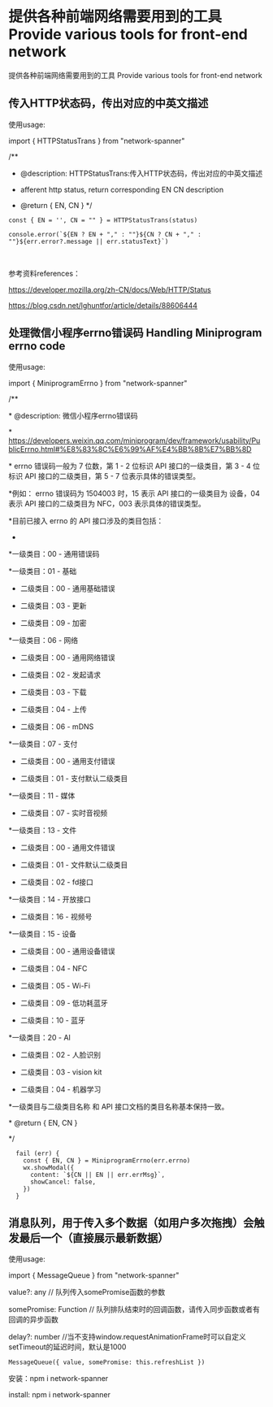 # 提供各种前端网络需要用到的工具 Provide various tools for front-end network

提供各种前端网络需要用到的工具 Provide various tools for front-end network

## 传入HTTP状态码，传出对应的中英文描述

使用usage:

import { HTTPStatusTrans } from "network-spanner"

/**
 * @description: HTTPStatusTrans:传入HTTP状态码，传出对应的中英文描述

 * afferent http status, return corresponding EN CN description

 * @return { EN, CN }
 */

 

 ```
 const { EN = '', CN = "" } = HTTPStatusTrans(status)
 
 console.error(`${EN ? EN + "," : ""}${CN ? CN + "," : ""}${err.error?.message || err.statusText}`)
 ```

 ​    

参考资料references：

https://developer.mozilla.org/zh-CN/docs/Web/HTTP/Status

https://blog.csdn.net/lghuntfor/article/details/88606444

## 处理微信小程序errno错误码 Handling Miniprogram  errno code


使用usage:

import { MiniprogramErrno } from "network-spanner"

/**

 \* @description: 微信小程序errno错误码

 \* https://developers.weixin.qq.com/miniprogram/dev/framework/usability/PublicErrno.html#%E8%83%8C%E6%99%AF%E4%BB%8B%E7%BB%8D

 \* errno 错误码一般为 7 位数，第 1 - 2 位标识 API 接口的一级类目，第 3 - 4 位标识 API 接口的二级类目，第 5 - 7 位表示具体的错误类型。

 *例如： errno 错误码为 1504003 时，15 表示 API 接口的一级类目为 设备，04 表示 API 接口的二级类目为 NFC，003 表示具体的错误类型。

 *目前已接入 errno 的 API 接口涉及的类目包括：

 *

 *一级类目：00 - 通用错误码

 *一级类目：01 - 基础

 * 二级类目：00 - 通用基础错误

 * 二级类目：03 - 更新

 * 二级类目：09 - 加密

 *一级类目：06 - 网络

 * 二级类目：00 - 通用网络错误

 * 二级类目：02 - 发起请求

 * 二级类目：03 - 下载

 * 二级类目：04 - 上传

 * 二级类目：06 - mDNS

 *一级类目：07 - 支付

 * 二级类目：00 - 通用支付错误

 * 二级类目：01 - 支付默认二级类目

 *一级类目：11 - 媒体

 * 二级类目：07 - 实时音视频

 *一级类目：13 - 文件

 * 二级类目：00 - 通用文件错误

 * 二级类目：01 - 文件默认二级类目

 * 二级类目：02 - fd接口

 *一级类目：14 - 开放接口

 * 二级类目：16 - 视频号

 *一级类目：15 - 设备

 * 二级类目：00 - 通用设备错误

 * 二级类目：04 - NFC

 * 二级类目：05 - Wi-Fi

 * 二级类目：09 - 低功耗蓝牙

 * 二级类目：10 - 蓝牙

 *一级类目：20 - AI

 * 二级类目：02 - 人脸识别

 * 二级类目：03 - vision kit

 * 二级类目：04 - 机器学习

 *一级类目与二级类目名称 和 API 接口文档的类目名称基本保持一致。

 \* @return { EN, CN }

 */

```
  fail (err) {
    const { EN, CN } = MiniprogramErrno(err.errno)
    wx.showModal({
      content: `${CN || EN || err.errMsg}`,
      showCancel: false,
    })
  }
```

## 消息队列，用于传入多个数据（如用户多次拖拽）会触发最后一个（直接展示最新数据）

使用usage:

import { MessageQueue } from "network-spanner"

value?: any // 队列传入somePromise函数的参数

somePromise: Function // 队列排队结束时的回调函数，请传入同步函数或者有回调的异步函数

delay?: number //当不支持window.requestAnimationFrame时可以自定义setTimeout的延迟时间，默认是1000

```
MessageQueue({ value, somePromise: this.refreshList })
```

安装：npm i network-spanner

install: npm i network-spanner